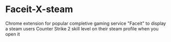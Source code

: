 # Faceit-X-steam
Chrome extension for popular completive gaming service "Faceit" to display a steam users Counter Strike 2 skill level on their steam profile when you open it 
